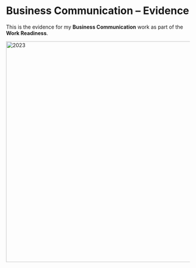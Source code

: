 # Business Communication – Evidence

This is the evidence for my **Business Communication** work as part of the **Work Readiness**.

<img width="1358" height="605" alt="2023" src="https://github.com/user-attachments/assets/41213070-55ce-482e-a795-4750c76e8b16" />

